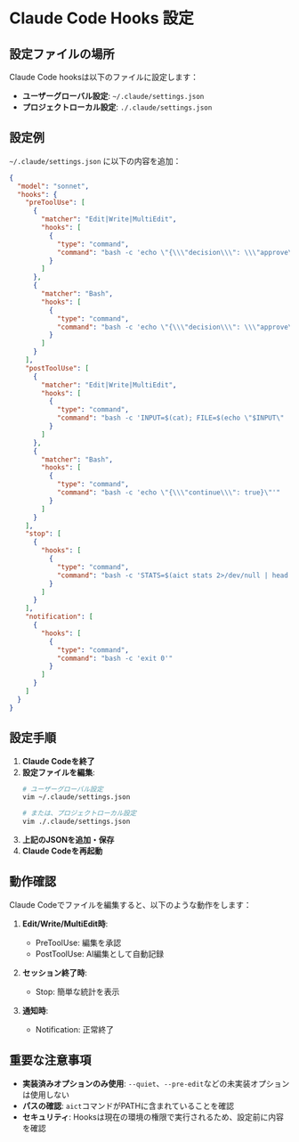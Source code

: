 
# Claude Code Hooks 設定

## 設定ファイルの場所

Claude Code hooksは以下のファイルに設定します：
- **ユーザーグローバル設定**: `~/.claude/settings.json`
- **プロジェクトローカル設定**: `./.claude/settings.json`

## 設定例

`~/.claude/settings.json` に以下の内容を追加：

```json
{
  "model": "sonnet",
  "hooks": {
    "preToolUse": [
      {
        "matcher": "Edit|Write|MultiEdit",
        "hooks": [
          {
            "type": "command",
            "command": "bash -c 'echo \"{\\\"decision\\\": \\\"approve\\\"}\"'"
          }
        ]
      },
      {
        "matcher": "Bash",
        "hooks": [
          {
            "type": "command",
            "command": "bash -c 'echo \"{\\\"decision\\\": \\\"approve\\\"}\"'"
          }
        ]
      }
    ],
    "postToolUse": [
      {
        "matcher": "Edit|Write|MultiEdit",
        "hooks": [
          {
            "type": "command",
            "command": "bash -c 'INPUT=$(cat); FILE=$(echo \"$INPUT\" | jq -r \".tool_input.path // .tool_input.file_path // empty\"); if [ -n \"$FILE\" ]; then aict track --ai --author \"Claude Code\" --model \"claude-sonnet-4\" --files \"$FILE\" --message \"Claude Code automated edit\" 2>/dev/null || true; fi; echo \"{\\\"continue\\\": true}\"'"
          }
        ]
      },
      {
        "matcher": "Bash",
        "hooks": [
          {
            "type": "command",
            "command": "bash -c 'echo \"{\\\"continue\\\": true}\"'"
          }
        ]
      }
    ],
    "stop": [
      {
        "hooks": [
          {
            "type": "command",
            "command": "bash -c 'STATS=$(aict stats 2>/dev/null | head -10 || echo \"No stats available\"); echo \"{\\\"continue\\\": true, \\\"userMessage\\\": \\\"📊 AICT Session Stats:\\n$STATS\\\"}\" 2>/dev/null || echo \"{\\\"continue\\\": true}\"'"
          }
        ]
      }
    ],
    "notification": [
      {
        "hooks": [
          {
            "type": "command",
            "command": "bash -c 'exit 0'"
          }
        ]
      }
    ]
  }
}
```

## 設定手順

1. **Claude Codeを終了**
2. **設定ファイルを編集**:
   ```bash
   # ユーザーグローバル設定
   vim ~/.claude/settings.json
   
   # または、プロジェクトローカル設定
   vim ./.claude/settings.json
   ```
3. **上記のJSONを追加・保存**
4. **Claude Codeを再起動**

## 動作確認

Claude Codeでファイルを編集すると、以下のような動作をします：

1. **Edit/Write/MultiEdit時**:
   - PreToolUse: 編集を承認
   - PostToolUse: AI編集として自動記録

2. **セッション終了時**:
   - Stop: 簡単な統計を表示

3. **通知時**:
   - Notification: 正常終了

## 重要な注意事項

- **実装済みオプションのみ使用**: `--quiet`、`--pre-edit`などの未実装オプションは使用しない
- **パスの確認**: `aict`コマンドがPATHに含まれていることを確認
- **セキュリティ**: Hooksは現在の環境の権限で実行されるため、設定前に内容を確認